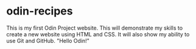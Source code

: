 # odin-recipes
This is my first Odin Project website. This will demonstrate my skills to create a new website using HTML and CSS. It will also show my ability to use Git and GitHub.
"Hello Odin!"